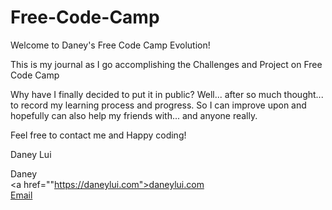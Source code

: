 # Free-Code-Camp

Welcome to Daney's Free Code Camp Evolution!

This is my journal as I go accomplishing the Challenges and Project on Free Code Camp

Why have I finally decided to put it in public? Well... after so much thought... to record my learning process and progress. So I can improve upon and hopefully can also help my friends with... and anyone really.

Feel free to contact me and Happy coding!

Daney Lui

Daney  
<a href=""https://daneylui.com">daneylui.com</a>  
<a href="mailto:daney@daneylui.com">Email</a>
